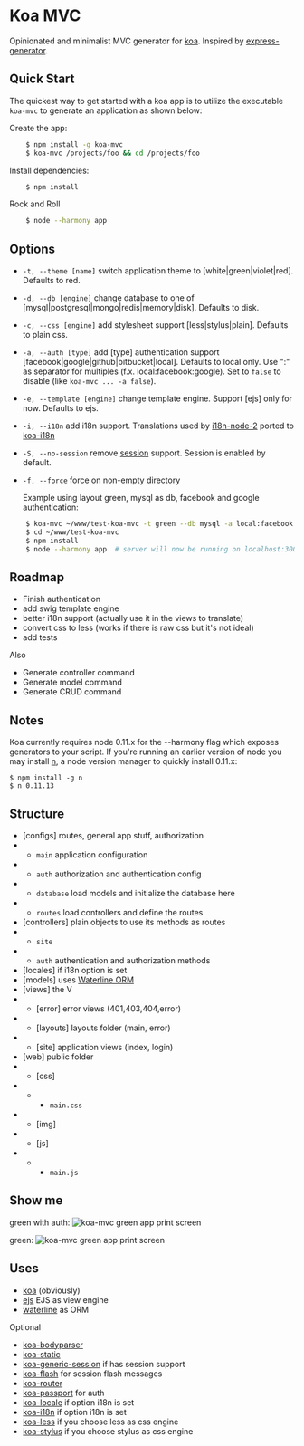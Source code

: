 # Koa MVC

  Opinionated and minimalist MVC generator for [koa](http://koajs.com). Inspired by [express-generator](https://github.com/expressjs/generator).

## Quick Start

 The quickest way to get started with a koa app is to utilize the executable `koa-mvc` to generate an application as shown below:

 Create the app:

```bash
    $ npm install -g koa-mvc
    $ koa-mvc /projects/foo && cd /projects/foo
```

 Install dependencies:

```bash
    $ npm install
```

 Rock and Roll

```bash
    $ node --harmony app
```

## Options

 - `-t, --theme [name]` switch application theme to <name> [white|green|violet|red]. Defaults to red.
 - `-d, --db [engine]`  change database <engine> to one of [mysql|postgresql|mongo|redis|memory|disk]. Defaults to disk.
 - `-c, --css [engine]`  add stylesheet <engine> support [less|stylus|plain]. Defaults to plain css.
 - `-a, --auth [type]`  add [type] authentication support [facebook|google|github|bitbucket|local]. Defaults to local only.
   Use ":" as separator for multiples (f.x. local:facebook:google). Set to `false` to disable (like `koa-mvc ... -a false`).
 - `-e, --template [engine]`  change template engine. Support [ejs] only for now. Defaults to ejs.
 - `-i, --i18n`  add i18n support. Translations used by [i18n-node-2](https://github.com/jeresig/i18n-node-2) ported to [koa-i18n](https://github.com/fundon/koa-i18n)
 - `-S, --no-session`  remove [session](https://github.com/koajs/generic-session) support. Session is enabled by default.
 - `-f, --force`  force on non-empty directory

   Example using layout green, mysql as db, facebook and google authentication:

```bash
    $ koa-mvc ~/www/test-koa-mvc -t green --db mysql -a local:facebook:google
    $ cd ~/www/test-koa-mvc
    $ npm install
    $ node --harmony app  # server will now be running on localhost:3000
```

## Roadmap

+ Finish authentication
+ add swig template engine
+ better i18n support (actually use it in the views to translate)
+ convert css to less (works if there is raw css but it's not ideal)
+ add tests

Also

+ Generate controller command
+ Generate model command
+ Generate CRUD command


## Notes

 Koa currently requires node 0.11.x for the --harmony flag which exposes generators to your script. If you're running an earlier version of node you may install [n](https://github.com/visionmedia/n), a node version manager to quickly install 0.11.x:

```
$ npm install -g n
$ n 0.11.13
```

## Structure

+ [configs] routes, general app stuff, authorization
+ - `main` application configuration
+ - `auth` authorization and authentication config
+ - `database` load models and initialize the database here
+ - `routes` load controllers and define the routes
+ [controllers] plain objects to use its methods as routes
+ - `site`
+ - `auth` authentication and authorization methods
+ [locales] if i18n option is set
+ [models] uses [Waterline ORM](https://github.com/balderdashy/waterline/)
+ [views] the V
+ - [error] error views (401,403,404,error)
+ - [layouts] layouts folder (main, error)
+ - [site] application views (index, login)
+ [web] public folder
+ - [css]
+ - - `main.css`
+ - [img]
+ - [js]
+ - - `main.js`

## Show me

green with auth:
![koa-mvc green app print screen](https://github.com/gusnips/node-koa-mvc/raw/master/images/green-auth.png "koa-mvc green app print screen")

green:
![koa-mvc green app print screen](https://github.com/gusnips/node-koa-mvc/raw/master/images/green.png "koa-mvc green app print screen")

## Uses

+ [koa](http://koajs.com) (obviously)
+ [ejs](https://github.com/koajs/ejs) EJS as view engine
+ [waterline](https://github.com/balderdashy/waterline) as ORM

Optional

+ [koa-bodyparser](https://github.com/koajs/body-parser)
+ [koa-static](https://github.com/koajs/static)
+ [koa-generic-session](https://github.com/koajs/generic-session) if has session support
+ [koa-flash](https://github.com/rickharrison/koa-flash) for session flash messages
+ [koa-router](https://github.com/alexmingoia/koa-router)
+ [koa-passport](https://github.com/rkusa/koa-passport) for auth
+ [koa-locale](https://github.com/fundon/koa-locale) if option i18n is set
+ [koa-i18n](https://github.com/fundon/koa-i18n) if option i18n is set
+ [koa-less](https://github.com/chosecz/koa-less) if you choose less as css engine
+ [koa-stylus](https://github.com/yosssi/koa-stylus) if you choose stylus as css engine
